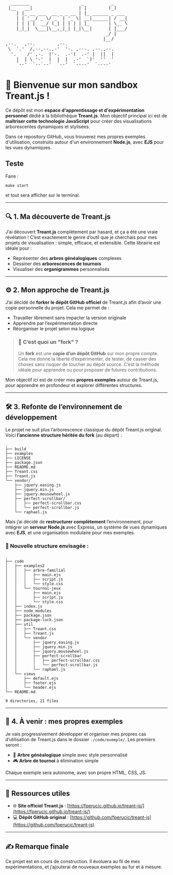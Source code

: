 <pre>
  _______                   _          _     
 |__   __|                 | |        (_)    
    | |_ __ ___  __ _ _ __ | |_ ______ _ ___ 
    | | '__/ _ \/ _` | '_ \| __|______| / __|
    | | | |  __/ (_| | | | | |_       | \__ \
    |_|_|  \___|\__,_|_| |_|\__|      | |___/
                                     _/ |    
                                    |__/     
,--.   ,--.        ,--.                  
 \  `.'  /,--,--.,-'  '-. ,---. ,--.,--. 
  '.    /' ,-.  |'-.  .-'(  .-' |  ||  | 
    |  | \ '-'  |  |  |  .-'  `)'  ''  ' 
    `--'  `--`--'  `--'  `----'  `----'  
</pre>

# 🌳 **Bienvenue sur mon sandbox Treant.js !**

Ce dépôt est mon **espace d'apprentissage et d'expérimentation personnel** dédié à la bibliothèque **Treant.js**.
Mon objectif principal ici est de **maîtriser cette technologie JavaScript** pour créer des visualisations arborescentes dynamiques et stylisées.

Dans ce repository GitHub, vous trouverez mes propres exemples d'utilisation, construits autour d'un environnement **Node.js**, avec **EJS** pour les vues dynamiques.

## Teste

Faire :
```shell
make start
```
et tout sera afficher sur le terminal.

---

## 🔍 1. Ma découverte de Treant.js

J’ai découvert **Treant.js** complètement par hasard, et ça a été une vraie révélation !
C’est exactement le genre d’outil que je cherchais pour mes projets de visualisation : simple, efficace, et extensible. Cette librairie est idéale pour :

* Représenter des **arbres généalogiques** complexes
* Dessiner des **arborescences de tournois**
* Visualiser des **organigrammes** personnalisés

---

## ⚙️ 2. Mon approche de Treant.js

J’ai décidé de **forker le dépôt GitHub officiel** de Treant.js afin d’avoir une copie personnelle du projet. Cela me permet de :

* Travailler librement sans impacter la version originale
* Apprendre par l’expérimentation directe
* Réorganiser le projet selon ma logique

> ### 📌 C’est quoi un "fork" ?
>
> Un **fork** est une **copie d’un dépôt GitHub** sur mon propre compte.
> Cela me donne la liberté d’expérimenter, de tester, de casser des choses sans risquer de toucher au dépôt source. C’est la méthode idéale pour apprendre ou pour proposer de futures contributions.

Mon objectif ici est de créer mes **propres exemples** autour de Treant.js, pour apprendre en profondeur et explorer différentes structures.

---

## 🛠️ 3. Refonte de l’environnement de développement

Le projet ne suit plus l’arborescence classique du dépôt Treant.js original.
Voici **l’ancienne structure héritée du fork** (au départ) :

```shell
.
├── build
├── examples
├── LICENSE
├── package.json
├── README.md
├── Treant.css
├── Treant.js
└── vendor/
    ├── jquery.easing.js
    ├── jquery.min.js
    ├── jquery.mousewheel.js
    ├── perfect-scrollbar/
    │   ├── perfect-scrollbar.css
    │   └── perfect-scrollbar.js
    └── raphael.js
```

Mais j’ai décidé de **restructurer complètement** l’environnement, pour intégrer un **serveur Node.js** avec Express, un système de vues dynamiques avec **EJS**, et une organisation modulaire pour mes exemples.

### 📁 Nouvelle structure envisagée :

```shell
.
├── code
│   ├── examples2
│   │   ├── arbre-familial
│   │   │   ├── main.ejs
│   │   │   ├── script.js
│   │   │   └── style.css
│   │   └── tournoi-jeux
│   │       ├── main.ejs
│   │       ├── script.js
│   │       └── style.css
│   ├── index.js
│   ├── node_modules
│   ├── package.json
│   ├── package-lock.json
│   ├── util
│   │   ├── Treant.css
│   │   ├── Treant.js
│   │   └── vendor
│   │       ├── jquery.easing.js
│   │       ├── jquery.min.js
│   │       ├── jquery.mousewheel.js
│   │       ├── perfect-scrollbar
│   │       │   ├── perfect-scrollbar.css
│   │       │   └── perfect-scrollbar.js
│   │       └── raphael.js
│   └── views
│       ├── default.ejs
│       ├── footer.ejs
│       └── header.ejs
└── README.md

9 directories, 21 files
```

---

## 🧪 4. À venir : mes propres exemples

Je vais progressivement développer et organiser mes propres cas d’utilisation de Treant.js dans le dossier `./code/exemple/`.
Les premiers seront :

* 🧬 **Arbre généalogique** simple avec style personnalisé
* 🎮 **Arbre de tournoi** à élimination simple

Chaque exemple sera autonome, avec son propre HTML, CSS, JS.

---

## 🔗 Ressources utiles

* 🌐 **Site officiel Treant.js** : [https://fperucic.github.io/treant-js/](https://fperucic.github.io/treant-js/)
* 💻 **Dépôt GitHub original** : [https://github.com/fperucic/treant-js](https://github.com/fperucic/treant-js)

---

## ✍️ Remarque finale

Ce projet est en cours de construction.
Il évoluera au fil de mes expérimentations, et j’ajouterai de nouveaux exemples au fur et à mesure.
